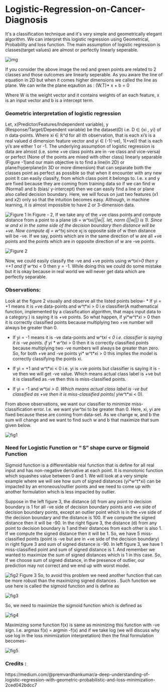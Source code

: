 # Logistic-Regression-on-Cancer-Diagnosis
It's a classification technique and it's very simple and geometrically elegant algorithm. We can interpret this logistic regression using Geometrical, Probability and loss function. The main assumption of logistic regression is classes(target values) are almost or perfectly linearly seperable.

![img](https://media.geeksforgeeks.org/wp-content/uploads/estimated-regression-result.png)

If you consider the above image the red and green points are related to 2 classes and those outcomes are linearly seperable. As you aware the line of equation in 2D but when it comes higher dimensions we called the line as plane. We can write the plane eqaution as :
            (W.T)* x + b = 0
            
Where W is the weight vector and it contains weights of an each feature, x is an input vector and b is a intercept term. 
<h3>Geometric interpretation of logistic regression</h3>
Let, x(Predictor/Features/Independent variable), y (Response/Target/Dependent variable) be the dataset(D) i.e. D ∈ {xi , yi} of n data-points. Where xi ∈ ℝ^d for all ith observation, that is each xi’s is a real valued d dimension feature vector and yi ∈ (-1(-ve), 1(+ve)) that is each yi’s are either 1 or -1. The underlying assumption of logistic regression is data are almost (i.e. some +ve class points are in -ve class and vice-versa) or perfect (None of the points are mixed with other class) linearly separable (Figure -1)and our main objective is to find a line(in 2D) or plane/hyperplane(in 3D or more dimension) that can separate both the classes point as perfect as possible so that when it encounter with any new point It can easily classify, from which class point it belongs to. I.e. x and y are fixed because they are coming from training data so if we can find w (Normal) and b (bias/ y-intercept) then we can easily find a line or plane also called decision boundary. Here, we will focus on just two features (x1 and x2) only so that the intuition becomes easy. Although, in machine learning, it is almost impossible to have 2 or 3-dimension data.

![Figure 1](https://miro.medium.com/max/909/1*No261DjSDdX1-jXXVreW0g.png)
In Figure - 2, If we take any of the +ve class points and compute distance from a point to a plane (di = w^t*xi/||w||. let, norm (||w||) is 1). Since w and xi in the same side of the decision boundary then distance will be +ve. Now compute dj = w^t*xj since xj is opposite side of w then distance will be -ve. If we say, points which are in the same direction of w are all +ve points and the points which are in opposite direction of w are -ve points.

![Figure 2](https://miro.medium.com/max/512/1*cvba9slDh7DaLHHfdYOFzg.png)

Now, we could easily classify the -ve and +ve points using w^t*xi>0 then y =+1 and If w^t*xi < 0 then y = -1. While doing this we could do some mistake but it is okay because in real world we will never get data which are perfectly separable.
<h3>Observations:</h3>
Look at the figure 2 visually and observe all the listed points below-
* If yi = +1 means it is +ve data-points and w^t*xi > 0 i.e classifier(A mathematical function, implemented by a classification algorithm, that maps input data to a category.) is saying it is +ve points. So what happen, if yi*w^t*xi > 0 then it is correctly classified points because multiplying two +ve number will always be greater than 0.

* If yi = -1 means it is -ve data-points and w^t*xi < 0 i.e. classifier is saying it is -ve points. if yi * w^t*xi > 0 then it is correctly classified points because multiplying two -ve numbers will always be greater than zero. So, for both +ve and -ve points yi* w^t*xi > 0 this implies the model is correctly classifying the points xi.

* If yi = +1 and w^t*xi < 0 i.e. yi is +ve points but classifier is saying it is -ve then we will get -ve value. Which means actual class label is +ve but it is classified as -ve then this is miss-classified points.

* If yi = -1 and w^t*xi > 0. Which means actual class label is -ve but classified as +ve then it is miss-classified points( yi*w^t*xi < 0).

From above observations, we want our classifier to minimize miss-classification error. I.e. we want yi*w^t*xi to be greater than 0. Here, xi, yi are fixed because these are coming from data-set. As we change w, and b the sum will change and we want to find such w and b that maximize that sum given below.

![fig1](https://miro.medium.com/max/247/1*jvBRXl9wzF92kI6CDUkfmw.png)

<h3>Need for Logistic Function or “ S” shape curve or Sigmoid Function</h3>
Sigmoid function is a differentiable real function that is define for all real input and has non-negative derivative at each point. It is monotonic function which squashes value between 0 and 1. We will look at a very simple example where we will see how sum of signed distances (yi*w^t*xi) can be impacted by an erroneous/outlier points and we need to come up with another formulation which is less impacted by outlier.




Suppose in the left figure 3, the distance (d) from any point to decision boundary is 1 for all -ve side of decision boundary points and +ve side of decision boundary points, except an outlier point which is in the +ve side of the decision boundary and the distance is 100. If we compute the signed distance then it will be -90. In the right figure 3, the distance (d) from any point to decision boundary is 1 and their distances from each other is also 1. If we compute the signed distance then it will be 1. So, we have 5 miss-classified points (point is -ve but are in +ve side of the decision boundary) in right figure 3 and sum of signed distance is -90. In left figure 3, we have 1 miss-classified point and sum of signed distance is 1. And remember we wanted to maximize the sum of signed distances which is 1 in this case. So, If we choose sum of signed distance, in the presence of outlier, our prediction may not correct and we end up with worst model.

![fig2](https://miro.medium.com/max/853/1*D1cahB9JWj_OD-6d8AZT6g.png)
Figure 3
So, to avoid this problem we need another function that can be more robust than the maximizing signed distances . Such function we use here is called the sigmoid function and is define as

![fig3](https://miro.medium.com/max/192/1*RhUACLtPdXGMIw8_Q-iYwA.png)

So, we need to maximize the sigmoid function which is defined as

![fig4](https://miro.medium.com/max/333/1*SFJ4OcKaRhmX2nwOgyBN5w.png)

Maximizing some function f(x) is same as minimizing this function with -ve sign. I.e. argmax f(x) = argmin -f(x) and if we take log (we will discuss why use log in the loss minimization interpretation) then the final formulation becomes-

![fig5](https://miro.medium.com/max/435/1*cn36YTmxe1vmfeAxsefnZg.png)

<h3>Credits :</h3> https://medium.com/@premvardhankumar/a-deep-understanding-of-logistic-regression-with-geometric-probabilistic-and-loss-minimization-2ced042bdcc7
